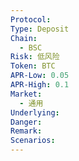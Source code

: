 ```yaml
---
Protocol: 
Type: Deposit
Chain:
  - BSC
Risk: 低风险
Token: BTC
APR-Low: 0.05
APR-High: 0.1
Market:
  - 通用
Underlying: 
Danger: 
Remark: 
Scenarios:
---
```



